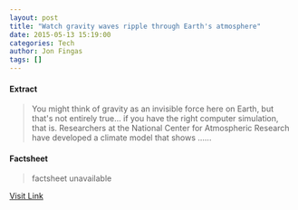 ```yaml
---
layout: post
title: "Watch gravity waves ripple through Earth's atmosphere"
date: 2015-05-13 15:19:00
categories: Tech
author: Jon Fingas
tags: []
---
```



#### Extract
>You might think of gravity as an invisible force here on Earth, but that's not entirely true... if you have the right computer simulation, that is. Researchers at the National Center for Atmospheric Research have developed a climate model that shows ......

#### Factsheet
>factsheet unavailable

[Visit Link](http://www.engadget.com/2015/05/13/gravity-wave-atmospheric-model/?ncid=rss_truncated)


